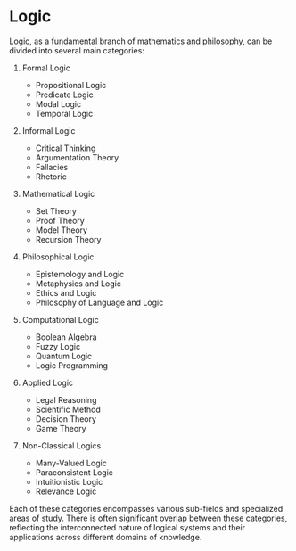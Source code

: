# Logic

Logic, as a fundamental branch of mathematics and philosophy, can be divided into several main categories:

1. Formal Logic
   - Propositional Logic
   - Predicate Logic
   - Modal Logic
   - Temporal Logic

2. Informal Logic
   - Critical Thinking
   - Argumentation Theory
   - Fallacies
   - Rhetoric

3. Mathematical Logic
   - Set Theory
   - Proof Theory
   - Model Theory
   - Recursion Theory

4. Philosophical Logic
   - Epistemology and Logic
   - Metaphysics and Logic
   - Ethics and Logic
   - Philosophy of Language and Logic

5. Computational Logic
   - Boolean Algebra
   - Fuzzy Logic
   - Quantum Logic
   - Logic Programming

6. Applied Logic
   - Legal Reasoning
   - Scientific Method
   - Decision Theory
   - Game Theory

7. Non-Classical Logics
   - Many-Valued Logic
   - Paraconsistent Logic
   - Intuitionistic Logic
   - Relevance Logic

Each of these categories encompasses various sub-fields and specialized areas of study. There is often significant overlap between these categories, reflecting the interconnected nature of logical systems and their applications across different domains of knowledge.

